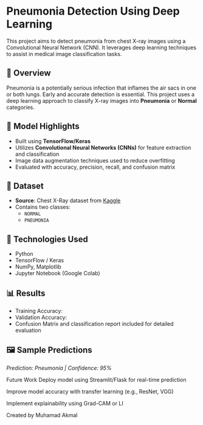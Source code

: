 # Pneumonia Detection Using Deep Learning

This project aims to detect pneumonia from chest X-ray images using a Convolutional Neural Network (CNN). It leverages deep learning techniques to assist in medical image classification tasks.

## 📌 Overview

Pneumonia is a potentially serious infection that inflames the air sacs in one or both lungs. Early and accurate detection is essential. This project uses a deep learning approach to classify X-ray images into **Pneumonia** or **Normal** categories.

## 🧠 Model Highlights

- Built using **TensorFlow/Keras**
- Utilizes **Convolutional Neural Networks (CNNs)** for feature extraction and classification
- Image data augmentation techniques used to reduce overfitting
- Evaluated with accuracy, precision, recall, and confusion matrix

## 📂 Dataset

- **Source**: Chest X-Ray dataset from [Kaggle](https://www.kaggle.com/datasets/paultimothymooney/chest-xray-pneumonia)
- Contains two classes:
  - `NORMAL`
  - `PNEUMONIA`

## 🚀 Technologies Used

- Python
- TensorFlow / Keras
- NumPy, Matplotlib
- Jupyter Notebook (Google Colab)

## 📊 Results

- Training Accuracy: 
- Validation Accuracy: 
- Confusion Matrix and classification report included for detailed evaluation

## 🖼️ Sample Predictions
 
*Prediction: Pneumonia | Confidence: 95%*

Future Work
Deploy model using Streamlit/Flask for real-time prediction

Improve model accuracy with transfer learning (e.g., ResNet, VGG)

Implement explainability using Grad-CAM or LI


Created by Muhamad Akmal
